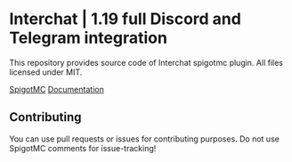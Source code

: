 # Interchat | 1.19 full Discord and Telegram integration

This repository provides source code of Interchat spigotmc plugin.
All files licensed under MIT.

[SpigotMC](https://www.spigotmc.org/resources/interchat-telegram-and-discord-integration-updates-full-free.103692/)
[Documentation](https://klochk.gitbook.io/interchat-wiki)

## Contributing

You can use pull requests or issues for contributing purposes.
Do not use SpigotMC comments for issue-tracking!
